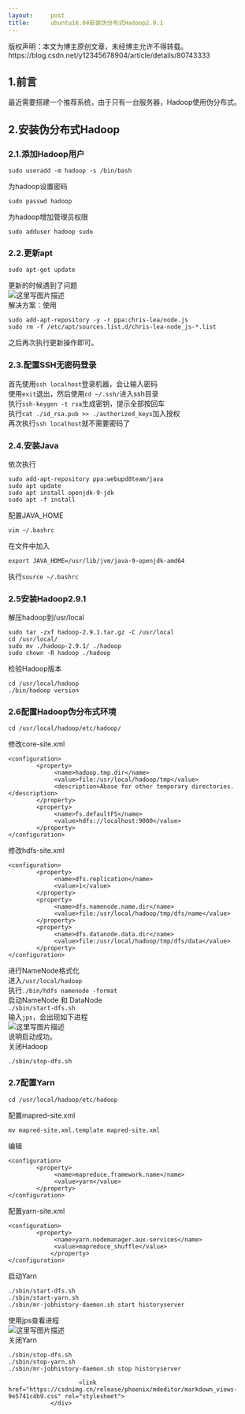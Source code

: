 ```yaml
---
layout:     post
title:      ubuntu16.04安装伪分布式Hadoop2.9.1
---
```

<div id="article_content" class="article_content clearfix csdn-tracking-statistics" data-pid="blog" data-mod="popu_307" data-dsm="post">
								<div class="article-copyright">
					版权声明：本文为博主原创文章，未经博主允许不得转载。					https://blog.csdn.net/y12345678904/article/details/80743333				</div>
								            <div id="content_views" class="markdown_views prism-atom-one-light">
							<!-- flowchart 箭头图标 勿删 -->
							<svg xmlns="http://www.w3.org/2000/svg" style="display: none;"><path stroke-linecap="round" d="M5,0 0,2.5 5,5z" id="raphael-marker-block" style="-webkit-tap-highlight-color: rgba(0, 0, 0, 0);"></path></svg>
							<h2 id="1前言">1.前言</h2>

<p>最近需要搭建一个推荐系统，由于只有一台服务器，Hadoop使用伪分布式。</p>

<h2 id="2安装伪分布式hadoop">2.安装伪分布式Hadoop</h2>



<h3 id="21添加hadoop用户">2.1.添加Hadoop用户</h3>

<pre class="prettyprint"><code class=" hljs bash"><span class="hljs-built_in">sudo</span> useradd -m hadoop <span class="hljs-operator">-s</span> /bin/bash</code></pre>

<p>为hadoop设置密码</p>



<pre class="prettyprint"><code class=" hljs bash"><span class="hljs-built_in">sudo</span> passwd hadoop</code></pre>

<p>为hadoop增加管理员权限</p>

<pre class="prettyprint"><code class=" hljs bash"><span class="hljs-built_in">sudo</span> adduser hadoop <span class="hljs-built_in">sudo</span></code></pre>



<h3 id="22更新apt">2.2.更新apt</h3>

<pre class="prettyprint"><code class=" hljs bash"><span class="hljs-built_in">sudo</span> apt-get update</code></pre>

<p>更新的时候遇到了问题 <br>
<img src="https://img-blog.csdn.net/20180620103329258" alt="这里写图片描述" title=""> <br>
解决方案：使用</p>

<pre class="prettyprint"><code class=" hljs lasso">sudo add<span class="hljs-attribute">-apt</span><span class="hljs-attribute">-repository</span> <span class="hljs-attribute">-y</span> <span class="hljs-attribute">-r</span> ppa:chris<span class="hljs-attribute">-lea</span>/node<span class="hljs-built_in">.</span>js
sudo rm <span class="hljs-attribute">-f</span> /etc/apt/sources<span class="hljs-built_in">.</span><span class="hljs-built_in">list</span><span class="hljs-built_in">.</span>d/chris<span class="hljs-attribute">-lea</span><span class="hljs-attribute">-node_js</span><span class="hljs-subst">-*</span><span class="hljs-built_in">.</span><span class="hljs-built_in">list</span></code></pre>

<p>之后再次执行更新操作即可。</p>



<h3 id="23配置ssh无密码登录">2.3.配置SSH无密码登录</h3>

<p>首先使用<code>ssh localhost</code>登录机器，会让输入密码 <br>
使用<code>exit</code>退出，然后使用<code>cd ~/.ssh/</code>进入ssh目录 <br>
执行<code>ssh-keygen -t rsa</code>生成密钥，提示全部按回车 <br>
执行<code>cat ./id_rsa.pub &gt;&gt; ./authorized_keys</code>加入授权 <br>
再次执行<code>ssh localhost</code>就不需要密码了</p>



<h3 id="24安装java">2.4.安装Java</h3>

<p>依次执行</p>

<pre class="prettyprint"><code class=" hljs bash"><span class="hljs-built_in">sudo</span> add-apt-repository ppa:webupd8team/java
<span class="hljs-built_in">sudo</span> apt update 
<span class="hljs-built_in">sudo</span> apt install openjdk-<span class="hljs-number">9</span>-jdk
<span class="hljs-built_in">sudo</span> apt <span class="hljs-operator">-f</span> install</code></pre>

<p>配置JAVA_HOME</p>

<pre class="prettyprint"><code class=" hljs avrasm">vim ~/<span class="hljs-preprocessor">.bashrc</span></code></pre>

<p>在文件中加入</p>



<pre class="prettyprint"><code class=" hljs ruby">export <span class="hljs-constant">JAVA_HOME</span>=<span class="hljs-regexp">/usr/lib</span><span class="hljs-regexp">/jvm/java</span>-<span class="hljs-number">9</span>-openjdk-amd64</code></pre>

<p>执行<code>source ~/.bashrc</code></p>

<h3 id="25安装hadoop291">2.5安装Hadoop2.9.1</h3>

<p>解压hadoop到/usr/local</p>

<pre class="prettyprint"><code class=" hljs lasso">sudo tar <span class="hljs-attribute">-zxf</span> hadoop<span class="hljs-subst">-</span><span class="hljs-number">2.9</span><span class="hljs-number">.1</span><span class="hljs-built_in">.</span>tar<span class="hljs-built_in">.</span>gz <span class="hljs-attribute">-C</span> /usr/<span class="hljs-built_in">local</span>
cd /usr/<span class="hljs-built_in">local</span><span class="hljs-subst">/</span>
sudo mv <span class="hljs-built_in">.</span>/hadoop<span class="hljs-subst">-</span><span class="hljs-number">2.9</span><span class="hljs-number">.1</span><span class="hljs-subst">/</span> <span class="hljs-built_in">.</span>/hadoop
sudo chown <span class="hljs-attribute">-R</span> hadoop <span class="hljs-built_in">.</span>/hadoop </code></pre>

<p>检验Hadoop版本</p>



<pre class="prettyprint"><code class=" hljs livecodeserver">cd /usr/<span class="hljs-built_in">local</span>/hadoop
./bin/hadoop <span class="hljs-built_in">version</span></code></pre>



<h3 id="26配置hadoop伪分布式环境">2.6配置Hadoop伪分布式环境</h3>

<pre class="prettyprint"><code class=" hljs bash"><span class="hljs-built_in">cd</span> /usr/local/hadoop/etc/hadoop/ </code></pre>

<p>修改core-site.xml</p>



<pre class="prettyprint"><code class=" hljs xml"><span class="hljs-tag">&lt;<span class="hljs-title">configuration</span>&gt;</span>
        <span class="hljs-tag">&lt;<span class="hljs-title">property</span>&gt;</span>
             <span class="hljs-tag">&lt;<span class="hljs-title">name</span>&gt;</span>hadoop.tmp.dir<span class="hljs-tag">&lt;/<span class="hljs-title">name</span>&gt;</span>
             <span class="hljs-tag">&lt;<span class="hljs-title">value</span>&gt;</span>file:/usr/local/hadoop/tmp<span class="hljs-tag">&lt;/<span class="hljs-title">value</span>&gt;</span>
             <span class="hljs-tag">&lt;<span class="hljs-title">description</span>&gt;</span>Abase for other temporary directories.<span class="hljs-tag">&lt;/<span class="hljs-title">description</span>&gt;</span>
        <span class="hljs-tag">&lt;/<span class="hljs-title">property</span>&gt;</span>
        <span class="hljs-tag">&lt;<span class="hljs-title">property</span>&gt;</span>
             <span class="hljs-tag">&lt;<span class="hljs-title">name</span>&gt;</span>fs.defaultFS<span class="hljs-tag">&lt;/<span class="hljs-title">name</span>&gt;</span>
             <span class="hljs-tag">&lt;<span class="hljs-title">value</span>&gt;</span>hdfs://localhost:9000<span class="hljs-tag">&lt;/<span class="hljs-title">value</span>&gt;</span>
        <span class="hljs-tag">&lt;/<span class="hljs-title">property</span>&gt;</span>
<span class="hljs-tag">&lt;/<span class="hljs-title">configuration</span>&gt;</span></code></pre>

<p>修改hdfs-site.xml</p>



<pre class="prettyprint"><code class=" hljs xml"><span class="hljs-tag">&lt;<span class="hljs-title">configuration</span>&gt;</span>
        <span class="hljs-tag">&lt;<span class="hljs-title">property</span>&gt;</span>
             <span class="hljs-tag">&lt;<span class="hljs-title">name</span>&gt;</span>dfs.replication<span class="hljs-tag">&lt;/<span class="hljs-title">name</span>&gt;</span>
             <span class="hljs-tag">&lt;<span class="hljs-title">value</span>&gt;</span>1<span class="hljs-tag">&lt;/<span class="hljs-title">value</span>&gt;</span>
        <span class="hljs-tag">&lt;/<span class="hljs-title">property</span>&gt;</span>
        <span class="hljs-tag">&lt;<span class="hljs-title">property</span>&gt;</span>
             <span class="hljs-tag">&lt;<span class="hljs-title">name</span>&gt;</span>dfs.namenode.name.dir<span class="hljs-tag">&lt;/<span class="hljs-title">name</span>&gt;</span>
             <span class="hljs-tag">&lt;<span class="hljs-title">value</span>&gt;</span>file:/usr/local/hadoop/tmp/dfs/name<span class="hljs-tag">&lt;/<span class="hljs-title">value</span>&gt;</span>
        <span class="hljs-tag">&lt;/<span class="hljs-title">property</span>&gt;</span>
        <span class="hljs-tag">&lt;<span class="hljs-title">property</span>&gt;</span>
             <span class="hljs-tag">&lt;<span class="hljs-title">name</span>&gt;</span>dfs.datanode.data.dir<span class="hljs-tag">&lt;/<span class="hljs-title">name</span>&gt;</span>
             <span class="hljs-tag">&lt;<span class="hljs-title">value</span>&gt;</span>file:/usr/local/hadoop/tmp/dfs/data<span class="hljs-tag">&lt;/<span class="hljs-title">value</span>&gt;</span>
        <span class="hljs-tag">&lt;/<span class="hljs-title">property</span>&gt;</span>
<span class="hljs-tag">&lt;/<span class="hljs-title">configuration</span>&gt;</span></code></pre>

<p>进行NameNode格式化 <br>
进入<code>/usr/local/hadoop</code> <br>
执行<code>./bin/hdfs namenode -format</code> <br>
启动NameNode 和 DataNode <br>
<code>./sbin/start-dfs.sh</code> <br>
输入<code>jps</code>，会出现如下进程 <br>
<img src="https://img-blog.csdn.net/201806201132258" alt="这里写图片描述" title=""> <br>
说明启动成功。 <br>
关闭Hadoop</p>



<pre class="prettyprint"><code class=" hljs vbnet">./sbin/<span class="hljs-keyword">stop</span>-dfs.sh</code></pre>

<h3 id="27配置yarn">2.7配置Yarn</h3>



<pre class="prettyprint"><code class=" hljs bash"><span class="hljs-built_in">cd</span> /usr/local/hadoop/etc/hadoop</code></pre>

<p>配置mapred-site.xml</p>



<pre class="prettyprint"><code class=" hljs lasso">mv mapred<span class="hljs-attribute">-site</span><span class="hljs-built_in">.</span><span class="hljs-built_in">xml</span><span class="hljs-built_in">.</span>template mapred<span class="hljs-attribute">-site</span><span class="hljs-built_in">.</span><span class="hljs-built_in">xml</span></code></pre>

<p>编辑</p>



<pre class="prettyprint"><code class=" hljs xml"><span class="hljs-tag">&lt;<span class="hljs-title">configuration</span>&gt;</span>
        <span class="hljs-tag">&lt;<span class="hljs-title">property</span>&gt;</span>
             <span class="hljs-tag">&lt;<span class="hljs-title">name</span>&gt;</span>mapreduce.framework.name<span class="hljs-tag">&lt;/<span class="hljs-title">name</span>&gt;</span>
             <span class="hljs-tag">&lt;<span class="hljs-title">value</span>&gt;</span>yarn<span class="hljs-tag">&lt;/<span class="hljs-title">value</span>&gt;</span>
        <span class="hljs-tag">&lt;/<span class="hljs-title">property</span>&gt;</span>
<span class="hljs-tag">&lt;/<span class="hljs-title">configuration</span>&gt;</span></code></pre>

<p>配置yarn-site.xml</p>



<pre class="prettyprint"><code class=" hljs xml"><span class="hljs-tag">&lt;<span class="hljs-title">configuration</span>&gt;</span>
        <span class="hljs-tag">&lt;<span class="hljs-title">property</span>&gt;</span>
             <span class="hljs-tag">&lt;<span class="hljs-title">name</span>&gt;</span>yarn.nodemanager.aux-services<span class="hljs-tag">&lt;/<span class="hljs-title">name</span>&gt;</span>
             <span class="hljs-tag">&lt;<span class="hljs-title">value</span>&gt;</span>mapreduce_shuffle<span class="hljs-tag">&lt;/<span class="hljs-title">value</span>&gt;</span>
            <span class="hljs-tag">&lt;/<span class="hljs-title">property</span>&gt;</span>
<span class="hljs-tag">&lt;/<span class="hljs-title">configuration</span>&gt;</span></code></pre>

<p>启动Yarn</p>



<pre class="prettyprint"><code class=" hljs lasso"><span class="hljs-built_in">.</span>/sbin/start<span class="hljs-attribute">-dfs</span><span class="hljs-built_in">.</span>sh
<span class="hljs-built_in">.</span>/sbin/start<span class="hljs-attribute">-yarn</span><span class="hljs-built_in">.</span>sh
<span class="hljs-built_in">.</span>/sbin/mr<span class="hljs-attribute">-jobhistory</span><span class="hljs-attribute">-daemon</span><span class="hljs-built_in">.</span>sh start historyserver </code></pre>

<p>使用jps查看进程 <br>
<img src="https://img-blog.csdn.net/20180620114834256" alt="这里写图片描述" title=""> <br>
关闭Yarn</p>



<pre class="prettyprint"><code class=" hljs lasso"><span class="hljs-built_in">.</span>/sbin/stop<span class="hljs-attribute">-dfs</span><span class="hljs-built_in">.</span>sh
<span class="hljs-built_in">.</span>/sbin/stop<span class="hljs-attribute">-yarn</span><span class="hljs-built_in">.</span>sh
<span class="hljs-built_in">.</span>/sbin/mr<span class="hljs-attribute">-jobhistory</span><span class="hljs-attribute">-daemon</span><span class="hljs-built_in">.</span>sh stop historyserver</code></pre>            </div>
						<link href="https://csdnimg.cn/release/phoenix/mdeditor/markdown_views-9e5741c4b9.css" rel="stylesheet">
                </div>